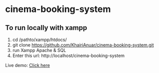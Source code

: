 # cinema-booking-system 
## To run locally with xampp
1. cd /pathto/xampp/htdocs/
2. git clone https://github.com/KhairiAnuar/cinema-booking-system.git
3. run Xampp Apache & SQL
4. Enter this url: http://localhost/cinema-booking-system 

Live demo: [Click here](https://cinema-booking-system.herokuapp.com)
